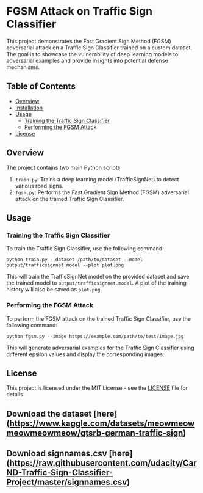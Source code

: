 # FGSM Attack on Traffic Sign Classifier

This project demonstrates the Fast Gradient Sign Method (FGSM) adversarial attack on a Traffic Sign Classifier trained on a custom dataset. The goal is to showcase the vulnerability of deep learning models to adversarial examples and provide insights into potential defense mechanisms.

## Table of Contents

- [Overview](#overview)
- [Installation](#installation)
- [Usage](#usage)
  - [Training the Traffic Sign Classifier](#training-the-traffic-sign-classifier)
  - [Performing the FGSM Attack](#performing-the-fgsm-attack)
- [License](#license)

## Overview

The project contains two main Python scripts:

1. `train.py`: Trains a deep learning model (TrafficSignNet) to detect various road signs.
2. `fgsm.py`: Performs the Fast Gradient Sign Method (FGSM) adversarial attack on the trained Traffic Sign Classifier.


## Usage

### Training the Traffic Sign Classifier

To train the Traffic Sign Classifier, use the following command:

`python train.py --dataset /path/to/dataset --model output/trafficsignnet.model --plot plot.png`


This will train the TrafficSignNet model on the provided dataset and save the trained model to `output/trafficsignnet.model`. A plot of the training history will also be saved as `plot.png`.

### Performing the FGSM Attack

To perform the FGSM attack on the trained Traffic Sign Classifier, use the following command:

`python fgsm.py --image https://example.com/path/to/test/image.jpg`


This will generate adversarial examples for the Traffic Sign Classifier using different epsilon values and display the corresponding images.

## License

This project is licensed under the MIT License - see the [LICENSE](LICENSE) file for details.


## Download the dataset [here] (https://www.kaggle.com/datasets/meowmeowmeowmeowmeow/gtsrb-german-traffic-sign)
## Download signnames.csv [here] (https://raw.githubusercontent.com/udacity/CarND-Traffic-Sign-Classifier-Project/master/signnames.csv)
